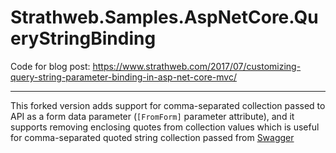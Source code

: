 # Strathweb.Samples.AspNetCore.QueryStringBinding

Code for blog post: https://www.strathweb.com/2017/07/customizing-query-string-parameter-binding-in-asp-net-core-mvc/

---
This forked version adds support for comma-separated collection passed to API as a form data parameter (`[FromForm]` parameter attribute), and it supports removing enclosing quotes from collection values which is useful for comma-separated quoted string collection passed from [Swagger](https://github.com/domaindrivendev/Swashbuckle.AspNetCore)